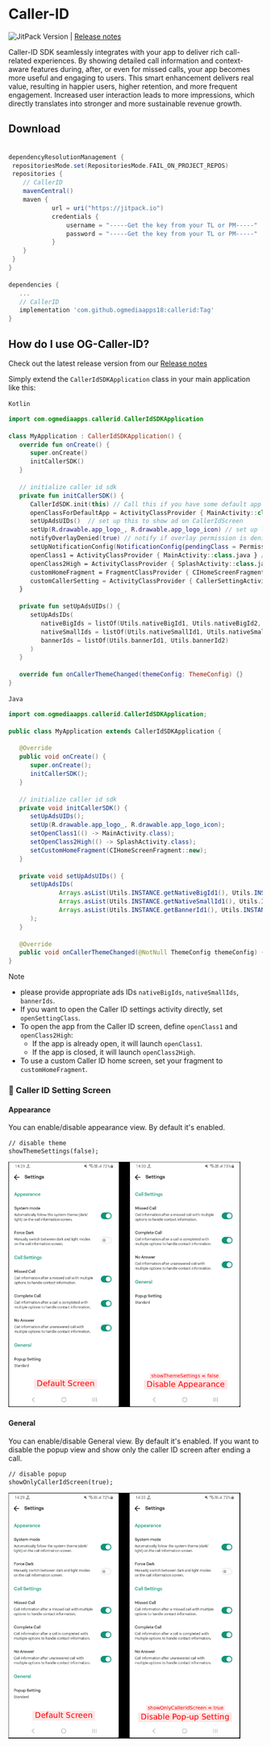 
# Caller-ID
![JitPack Version](https://img.shields.io/badge/JitPack-1.0.1-green)  |  [Release notes](https://sites.google.com/view/og-caller-id-release-notes)

Caller-ID SDK seamlessly integrates with your app to deliver rich call-related experiences. By showing detailed call information and context-aware features during, after, or even for missed calls, your app becomes more useful and engaging to users.
This smart enhancement delivers real value, resulting in happier users, higher retention, and more frequent engagement. Increased user interaction leads to more impressions, which directly translates into stronger and more sustainable revenue growth.

## Download

```gradle

dependencyResolutionManagement {
 repositoriesMode.set(RepositoriesMode.FAIL_ON_PROJECT_REPOS)
 repositories {
	// CallerID	
 	mavenCentral()
	maven {
            url = uri("https://jitpack.io")
            credentials {
                username = "-----Get the key from your TL or PM-----"
                password = "-----Get the key from your TL or PM-----"
            }
    }
 }
}

dependencies {
   ...
   // CallerID
   implementation 'com.github.ogmediaapps18:callerid:Tag'
}

```

## How do I use OG-Caller-ID?

Check out the latest release version from our [Release notes](https://sites.google.com/view/og-caller-id-release-notes)

Simply extend the `CallerIdSDKApplication` class in your main application like this:

`Kotlin`
```kotlin
import com.ogmediaapps.callerid.CallerIdSDKApplication

class MyApplication : CallerIdSDKApplication() {
   override fun onCreate() {
      super.onCreate()
      initCallerSDK()
   }

   // initialize caller id sdk
   private fun initCallerSDK() {
      CallerIdSDK.init(this) // Call this if you have some default app to check (e.g message)
      openClassForDefaultApp = ActivityClassProvider { MainActivity::class.java } // ActivityClassProvider to open when user click on set as default app
      setUpAdsUIDs()  // set up this to show ad on CallerIdScreen
      setUp(R.drawable.app_logo_, R.drawable.app_logo_icon) // set up logo
      notifyOverlayDenied(true) // notify if overlay permission is denied
      setUpNotificationConfig(NotificationConfig(pendingClass = PermissionActivity::class.java)) // set up notification config for notify overlay permission is denied provide pendingClass which you want to open on click (default takes openClass1 ActivityClassProvider or openClass2High if provided)
      openClass1 = ActivityClassProvider { MainActivity::class.java } // ActivityClassProvider to open when user click on notification or any click where host app interacts on first priority
      openClass2High = ActivityClassProvider { SplashActivity::class.java } // ActivityClassProvider to open when user click on notification or any click where host app interacts on second priority
      customHomeFragment = FragmentClassProvider { CIHomeScreenFragment() } // FragmentClassProvider to set up custom first fragment of caller screen
      customCallerSetting = ActivityClassProvider { CallerSettingActivity::class.java } // ActivityClassProvider to set up custom caller setting screen
   }

   private fun setUpAdsUIDs() {
      setUpAdsIDs(
         nativeBigIds = listOf(Utils.nativeBigId1, Utils.nativeBigId2, Utils.nativeBigId3),
         nativeSmallIds = listOf(Utils.nativeSmallId1, Utils.nativeSmallId2),
         bannerIds = listOf(Utils.bannerId1, Utils.bannerId2)
      )
   }

   override fun onCallerThemeChanged(themeConfig: ThemeConfig) {}
}
```
`Java`
```Java
import com.ogmediaapps.callerid.CallerIdSDKApplication;

public class MyApplication extends CallerIdSDKApplication {

   @Override
   public void onCreate() {
      super.onCreate();
      initCallerSDK();
   }

   // initialize caller id sdk
   private void initCallerSDK() {
      setUpAdsUIDs();
      setUp(R.drawable.app_logo_, R.drawable.app_logo_icon);
      setOpenClass1(() -> MainActivity.class);
      setOpenClass2High(() -> SplashActivity.class);
      setCustomHomeFragment(CIHomeScreenFragment::new);
   }

   private void setUpAdsUIDs() {
      setUpAdsIDs(
              Arrays.asList(Utils.INSTANCE.getNativeBigId1(), Utils.INSTANCE.getNativeBigId2(), Utils.INSTANCE.getNativeBigId3()),
              Arrays.asList(Utils.INSTANCE.getNativeSmallId1(), Utils.INSTANCE.getNativeSmallId2()),
              Arrays.asList(Utils.INSTANCE.getBannerId1(), Utils.INSTANCE.getBannerId2())
      );
   }

   @Override
   public void onCallerThemeChanged(@NotNull ThemeConfig themeConfig) {}
}
```
> [!NOTE]
>* please provide appropriate ads IDs `nativeBigIds`, `nativeSmallIds`, `bannerIds`.
>* If you want to open the Caller ID settings activity directly, set `openSettingClass`.
>* To open the app from the Caller ID screen, define `openClass1` and `openClass2High`:
   >   - If the app is already open, it will launch `openClass1`.
>   - If the app is closed, it will launch `openClass2High`.
>* To use a custom Caller ID home screen, set your fragment to `customHomeFragment`.

### 🔧 Caller ID Setting Screen

#### Appearance
You can enable/disable appearance view. By default it's enabled.
``` 
// disable theme
showThemeSettings(false);
```
<a href="images/set_appearance.png">
  <img src="images/set_appearance.png" alt="Preview" width="460"/>
</a>

#### General
You can enable/disable General view. By default it's enabled. If you want to disable the popup view and show only the caller ID screen after ending a call.
``` 
// disable popup
showOnlyCallerIdScreen(true);
```
<a href="images/set_general.png">
  <img src="images/set_general.png" alt="Preview" width="460"/>
</a>

